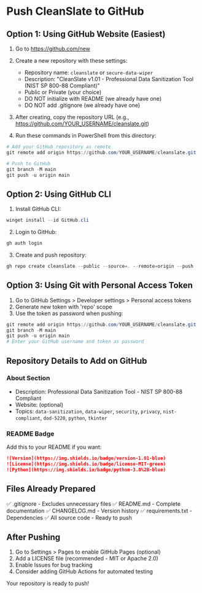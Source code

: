 # Push CleanSlate to GitHub

## Option 1: Using GitHub Website (Easiest)

1. Go to https://github.com/new
2. Create a new repository with these settings:
   - Repository name: `cleanslate` or `secure-data-wiper`
   - Description: "CleanSlate v1.01 - Professional Data Sanitization Tool (NIST SP 800-88 Compliant)"
   - Public or Private (your choice)
   - DO NOT initialize with README (we already have one)
   - DO NOT add .gitignore (we already have one)

3. After creating, copy the repository URL (e.g., https://github.com/YOUR_USERNAME/cleanslate.git)

4. Run these commands in PowerShell from this directory:
```powershell
# Add your GitHub repository as remote
git remote add origin https://github.com/YOUR_USERNAME/cleanslate.git

# Push to GitHub
git branch -M main
git push -u origin main
```

## Option 2: Using GitHub CLI

1. Install GitHub CLI:
```powershell
winget install --id GitHub.cli
```

2. Login to GitHub:
```powershell
gh auth login
```

3. Create and push repository:
```powershell
gh repo create cleanslate --public --source=. --remote=origin --push
```

## Option 3: Using Git with Personal Access Token

1. Go to GitHub Settings > Developer settings > Personal access tokens
2. Generate new token with 'repo' scope
3. Use the token as password when pushing:
```powershell
git remote add origin https://github.com/YOUR_USERNAME/cleanslate.git
git branch -M main
git push -u origin main
# Enter your GitHub username and token as password
```

## Repository Details to Add on GitHub

### About Section
- Description: Professional Data Sanitization Tool - NIST SP 800-88 Compliant
- Website: (optional)
- Topics: `data-sanitization`, `data-wiper`, `security`, `privacy`, `nist-compliant`, `dod-5220`, `python`, `tkinter`

### README Badge
Add this to your README if you want:
```markdown
![Version](https://img.shields.io/badge/version-1.01-blue)
![License](https://img.shields.io/badge/license-MIT-green)
![Python](https://img.shields.io/badge/python-3.8%2B-blue)
```

## Files Already Prepared
✅ .gitignore - Excludes unnecessary files
✅ README.md - Complete documentation
✅ CHANGELOG.md - Version history
✅ requirements.txt - Dependencies
✅ All source code - Ready to push

## After Pushing

1. Go to Settings > Pages to enable GitHub Pages (optional)
2. Add a LICENSE file (recommended - MIT or Apache 2.0)
3. Enable Issues for bug tracking
4. Consider adding GitHub Actions for automated testing

Your repository is ready to push!

